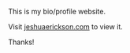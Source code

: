 This is my bio/profile website.

Visit <a href="https://jeshuaerickson.com">jeshuaerickson.com</a> to view it.

Thanks!


